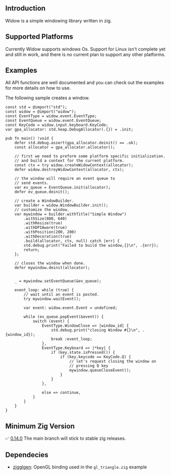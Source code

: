 ## Introduction

Widow is a simple windowing library written in zig.

## Supported Platforms

Currently Widow supports windows Os.
Support for Linux isn't complete yet and still in work,
and there is no current plan to support any other platforms.

## Examples

All API functions are well documented and you can check out the examples
for more details on how to use.

The following sample creates a window.

```zig
const std = @import("std");
const widow = @import("widow");
const EventType = widow.event.EventType;
const EventQueue = widow.event.EventQueue;
const KeyCode = widow.input.keyboard.KeyCode;
var gpa_allocator: std.heap.DebugAllocator(.{}) = .init;

pub fn main() !void {
    defer std.debug.assert(gpa_allocator.deinit() == .ok);
    const allocator = gpa_allocator.allocator();

    // first we need to preform some platform specific initialization.
    // and build a context for the current platform.
    const ctx = try widow.createWidowContext(allocator);
    defer widow.destroyWidowContext(allocator, ctx);

    // the window will require an event queue to
    // send events.
    var ev_queue = EventQueue.init(allocator);
    defer ev_queue.deinit();

    // create a WindowBuilder.
    var builder = widow.WindowBuilder.init();
    // customize the window.
    var mywindow = builder.withTitle("Simple Window")
        .withSize(800, 640)
        .withResize(true)
        .withDPIAware(true)
        .withPosition(200, 200)
        .withDecoration(true)
        .build(allocator, ctx, null) catch |err| {
        std.debug.print("Failed to build the window,{}\n", .{err});
        return;
    };

    // closes the window when done.
    defer mywindow.deinit(allocator);


    _ = mywindow.setEventQueue(&ev_queue);

    event_loop: while (true) {
        // wait until an event is posted.
        try mywindow.waitEvent();

        var event: widow.event.Event = undefined;

        while (ev_queue.popEvent(&event)) {
            switch (event) {
                EventType.WindowClose => |window_id| {
                    std.debug.print("closing Window #{}\n", .{window_id});
                    break :event_loop;
                },
                EventType.Keyboard => |*key| {
                    if (key.state.isPressed()) {
                        if (key.keycode == KeyCode.Q) {
                            // let's request closing the window on
                            // pressing Q key
                            mywindow.queueCloseEvent();
                        }
                    }
                },

                else => continue,
            }
        }
    }
}
```

## Minimum Zig Version

✅ [0.14.0](https://ziglang.org/documentation/0.14.0/)
The main branch will stick to stable zig releases.

## Dependecies
- [zigglgen](https://github.com/castholm/zigglgen): OpenGL binding used in the `gl_triangle.zig` example

